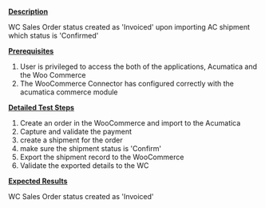 
<p><u><strong>Description</strong></u></p>
<p>WC Sales Order status created as 'Invoiced' upon importing AC shipment which status is 'Confirmed'</p>
<p><u><strong>Prerequisites</strong></u></p>
<ol>
<li>User is privileged to access the both of the applications, Acumatica and the Woo Commerce</li>
<li>The WooCommerce Connector has configured correctly with the acumatica commerce module</li></ol>
<p><u><strong>Detailed Test Steps</strong></u></p>
<ol>
<li>Create an order in the WooCommerce and import to the Acumatica</li>
<li>Capture and validate the payment</li>
<li>create a shipment for the order</li>
<li>make sure the shipment status is 'Confirm'</li>
<li>Export the shipment record to the WooCommerce</li>
<li>Validate the exported details to the WC</li></ol>
<p><u><strong>Expected Results</strong></u></p>
<p>WC Sales Order status created as 'Invoiced'&nbsp;</p>
